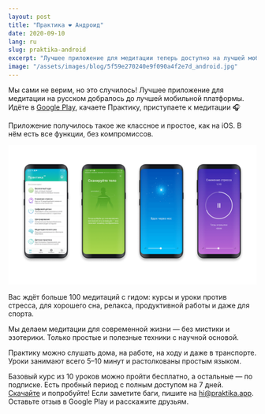 ```yaml
---
layout: post
title: "Практика ❤️ Андроид"
date: 2020-09-10
lang: ru
slug: praktika-android
excerpt: "Лучшее приложение для медитации теперь доступно на лучшей мобильной платформе!"
image: "/assets/images/blog/5f59e270240e9f090a4f2e7d_android.jpg"
---
```


Мы сами не верим, но это случилось! Лучшее приложение для медитации на русском добралось до лучшей мобильной платформы. Идёте в [Google Play](https://app.appsflyer.com/com.praktika.app?pid=site&c=button), качаете Практику, приступаете к медитации 🎧

Приложение получилось такое же классное и простое, как на iOS. В нём есть все функции, без компромиссов.

![](/assets/images/blog/5f59e1f61ba919ffed000cb2_429a658d-1d0b-4b3f-ab71-12ae6442448a.png)

Вас ждёт больше 100 медитаций с гидом: курсы и уроки против стресса, для хорошего сна, релакса, продуктивной работы и даже для спорта.

Мы делаем медитации для современной жизни — без мистики и эзотерики. Только простые и полезные техники с научной основой.

Практику можно слушать дома, на работе, на ходу и даже в транспорте. Уроки занимают всего 5–10 минут и растолкованы простым языком.

Базовый курс из 10 уроков можно пройти бесплатно, а остальные — по подписке. Есть пробный период с полным доступом на 7 дней.
[Скачайте](https://app.appsflyer.com/com.praktika.app?pid=site&c=button) и попробуйте! Если заметите баги, пишите на [hi@praktika.app](mailto:hi@praktika.app). Оставьте отзыв в Google Play и расскажите друзьям.